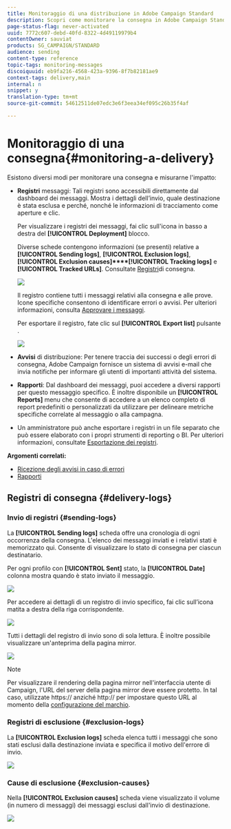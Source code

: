 ```yaml
---
title: Monitoraggio di una distribuzione in Adobe Campaign Standard
description: Scopri come monitorare la consegna in Adobe Campaign Standard.
page-status-flag: never-activated
uuid: 7772c607-debd-40fd-8322-4d49119979b4
contentOwner: sauviat
products: SG_CAMPAIGN/STANDARD
audience: sending
content-type: reference
topic-tags: monitoring-messages
discoiquuid: eb9fa216-4568-423a-9396-8f7b82181ae9
context-tags: delivery,main
internal: n
snippet: y
translation-type: tm+mt
source-git-commit: 54612511de07edc3e6f3eea34ef095c26b35f4af

---
```



# Monitoraggio di una consegna{#monitoring-a-delivery}

Esistono diversi modi per monitorare una consegna e misurarne l&#39;impatto:

* **Registri** messaggi: Tali registri sono accessibili direttamente dal dashboard dei messaggi. Mostra i dettagli dell’invio, quale destinazione è stata esclusa e perché, nonché le informazioni di tracciamento come aperture e clic.

   Per visualizzare i registri dei messaggi, fai clic sull&#39;icona in basso a destra del **[!UICONTROL Deployment]** blocco.

   Diverse schede contengono informazioni (se presenti) relative a **[!UICONTROL Sending logs]**, **[!UICONTROL Exclusion logs]**, **[!UICONTROL Exclusion causes]****[!UICONTROL Tracking logs]** e **[!UICONTROL Tracked URLs]**. Consultate [Registri](#delivery-logs)di consegna.

   ![](assets/sending_delivery1.png)

   Il registro contiene tutti i messaggi relativi alla consegna e alle prove. Icone specifiche consentono di identificare errori o avvisi. Per ulteriori informazioni, consulta [Approvare i messaggi](../../sending/using/previewing-messages.md).

   Per esportare il registro, fate clic sul **[!UICONTROL Export list]** pulsante .

   ![](assets/sending_delivery2.png)

* **Avvisi** di distribuzione: Per tenere traccia dei successi o degli errori di consegna, Adobe Campaign fornisce un sistema di avvisi e-mail che invia notifiche per informare gli utenti di importanti attività del sistema.
* **Rapporti**: Dal dashboard dei messaggi, puoi accedere a diversi rapporti per questo messaggio specifico. È inoltre disponibile un **[!UICONTROL Reports]** menu che consente di accedere a un elenco completo di report predefiniti o personalizzati da utilizzare per delineare metriche specifiche correlate al messaggio o alla campagna.
* Un amministratore può anche esportare i registri in un file separato che può essere elaborato con i propri strumenti di reporting o BI. Per ulteriori informazioni, consultate [Esportazione dei registri](../../automating/using/exporting-logs.md).

**Argomenti correlati:**

* [Ricezione degli avvisi in caso di errori](../../sending/using/receiving-alerts-when-failures-happen.md)
* [Rapporti](../../reporting/using/about-dynamic-reports.md)

## Registri di consegna {#delivery-logs}

### Invio di registri {#sending-logs}

La **[!UICONTROL Sending logs]** scheda offre una cronologia di ogni occorrenza della consegna. L&#39;elenco dei messaggi inviati e i relativi stati è memorizzato qui. Consente di visualizzare lo stato di consegna per ciascun destinatario.

Per ogni profilo con **[!UICONTROL Sent]** stato, la **[!UICONTROL Date]** colonna mostra quando è stato inviato il messaggio.

![](assets/sending_delivery3.png)

Per accedere ai dettagli di un registro di invio specifico, fai clic sull’icona matita a destra della riga corrispondente.

![](assets/sending_access-sending-log.png)

Tutti i dettagli del registro di invio sono di sola lettura. È inoltre possibile visualizzare un&#39;anteprima della pagina mirror.

![](assets/sending_sending-log.png)

>[!NOTE]
>
>Per visualizzare il rendering della pagina mirror nell&#39;interfaccia utente di Campaign, l&#39;URL del server della pagina mirror deve essere protetto. In tal caso, utilizzate https:// anziché http:// per impostare questo URL al momento della [configurazione del marchio](../../administration/using/branding.md#configuring-and-using-brands).

### Registri di esclusione {#exclusion-logs}

La **[!UICONTROL Exclusion logs]** scheda elenca tutti i messaggi che sono stati esclusi dalla destinazione inviata e specifica il motivo dell&#39;errore di invio.

![](assets/sending_delivery4.png)

### Cause di esclusione {#exclusion-causes}

Nella **[!UICONTROL Exclusion causes]** scheda viene visualizzato il volume (in numero di messaggi) dei messaggi esclusi dall&#39;invio di destinazione.

![](assets/sending_delivery5.png)
